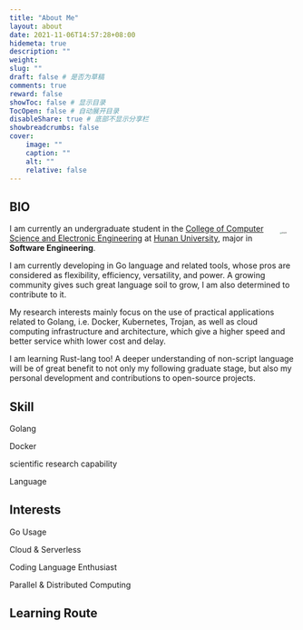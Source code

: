 ```yaml
---
title: "About Me"
layout: about
date: 2021-11-06T14:57:28+08:00
hidemeta: true
description: ""
weight:
slug: ""
draft: false # 是否为草稿
comments: true
reward: false
showToc: false # 显示目录
TocOpen: false # 自动展开目录
disableShare: true # 底部不显示分享栏
showbreadcrumbs: false
cover:
    image: ""
    caption: ""
    alt: ""
    relative: false
---
```



## BIO
<img src="http://magenta-note-1305707521.coscd.myqcloud.com/JiangHan.jpg" align='right' alt="JiangHan" style="zoom:15%; padding:100px"/> I am currently an undergraduate student in the [College of Computer Science and Electronic Engineering](http://csee.hnu.edu.cn) at [Hunan University](https://www.hnu.edu.cn), major in **Software Engineering**.

I am currently developing in Go language and related tools, whose pros are considered as flexibility, efficiency, versatility, and power. A growing community gives such great language soil to grow, I am also determined to contribute to it.

My research interests mainly focus on the use of practical applications related to Golang, i.e. Docker, Kubernetes, Trojan, as well as cloud computing infrastructure and architecture, which give a higher speed and better service whith lower cost and delay.

I am learning Rust-lang too! A deeper understanding of non-script language will be of great benefit to not only my following graduate stage, but also my personal development and contributions to open-source projects.


## Skill
Golang

Docker

scientific research capability

Language


## Interests
Go Usage

Cloud & Serverless

Coding Language Enthusiast

Parallel & Distributed Computing

## Learning Route
